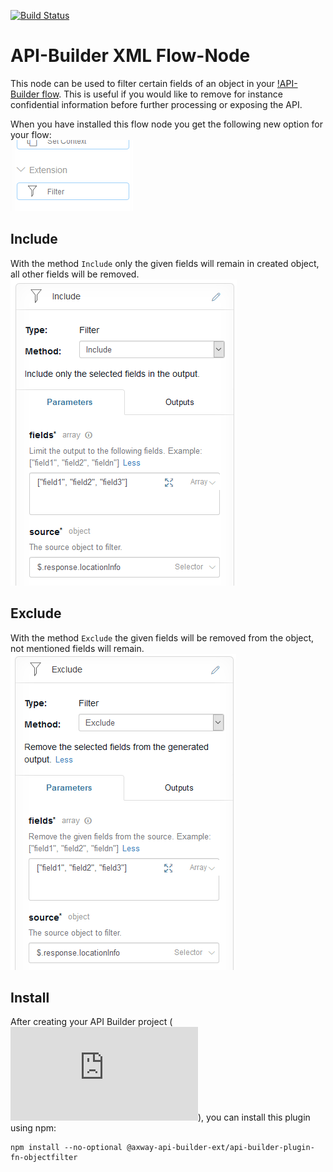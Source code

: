 [![Build Status](https://github.com/Axway-API-Builder-Ext/api-builder-extras/workflows/Foreach%20Flow-Node%20Tests/badge.svg)](https://github.com/Axway-API-Builder-Ext/api-builder-extras/actions?query=XML+Flow)

# API-Builder XML Flow-Node

This node can be used to filter certain fields of an object in your [!API-Builder flow][1].
This is useful if you would like to remove for instance confidential information
before further processing or exposing the API.  

When you have installed this flow node you get the following new option for your flow:  
![Flownode Filter][filter]

## Include

With the method `Include` only the given fields will remain in created object, all
other fields will be removed.  
![Flownode Filter Method include][filter-include]

## Exclude
With the method `Exclude` the given fields will be removed from the object, not mentioned
fields will remain.    
![Flownode Filter Method exclude][filter-exclude]

## Install

After creating your API Builder project (![Learn more][2]), you can install this plugin using npm:

```
npm install --no-optional @axway-api-builder-ext/api-builder-plugin-fn-objectfilter
```


[1]: https://docs.axway.com/bundle/API_Builder_4x_allOS_en/page/api_builder_flows.html
[2]: https://docs.axway.com/bundle/API_Builder_4x_allOS_en/page/api_builder_getting_started_guide.html

[filter]: imgs/flownode-filter.png
[filter-include]: imgs/flownode-filter-include.png
[filter-exclude]: imgs/flownode-filter-exclude.png
